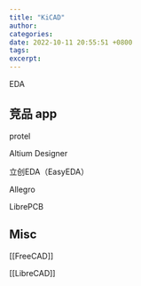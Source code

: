 ```yaml
---
title: "KiCAD"
author: 
categories: 
date: 2022-10-11 20:55:51 +0800
tags: 
excerpt: 
---
```


EDA


## 竞品 app

protel

Altium Designer

立创EDA（EasyEDA）

Allegro

LibrePCB

## Misc

[[FreeCAD]]

[[LibreCAD]]


